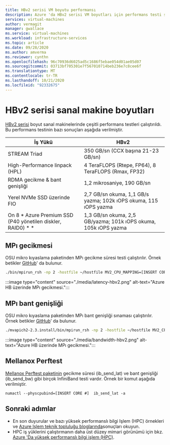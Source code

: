 ```yaml
---
title: HBv2 serisi VM boyutu performansı
description: Azure 'da HBv2 serisi VM boyutları için performans testi sonuçları hakkında bilgi edinin.
services: virtual-machines
author: vermagit
manager: gwallace
ms.service: virtual-machines
ms.workload: infrastructure-services
ms.topic: article
ms.date: 09/28/2020
ms.author: amverma
ms.reviewer: cynthn
ms.openlocfilehash: 96c70936d6025ad5c1686f5ebae054d01ae05d07
ms.sourcegitcommit: 03713bf705301e7f567010714beb236e7c8cee6f
ms.translationtype: MT
ms.contentlocale: tr-TR
ms.lasthandoff: 10/21/2020
ms.locfileid: "92332675"
---
```

# <a name="hbv2-series-virtual-machine-sizes"></a>HBv2 serisi sanal makine boyutları

[HBv2 serisi](../../hbv2-series.md) boyut sanal makinelerinde çeşitli performans testleri çalıştırıldı. Bu performans testinin bazı sonuçları aşağıda verilmiştir.


| İş Yükü                                        | HBv2                                                              |
|-------------------------------------------------|-------------------------------------------------------------------|
| STREAM Triad                                    | 350 GB/sn (CCX başına 21-23 GB/sn)                                     |
| High-Performance linpack (HPL)                  | 4 TeraFLOPS (Rtepe, FP64), 8 TeraFLOPS (Rmax, FP32)               |
| RDMA gecikme & bant genişliği                        | 1,2 mikrosaniye, 190 GB/sn                                        |
| Yerel NVMe SSD üzerinde FIO                           | 2,7 GB/sn okuma, 1,1 GB/s yazma; 102k ıOPS okuma, 115 ıOPS yazma |
| On 8 * Azure Premium SSD (P40 yönetilen diskler, RAID0) * *  | 1,3 GB/sn okuma, 2,5 GB/yazma; 101k ıOPS okuma, 105k ıOPS yazma |


## <a name="mpi-latency"></a>MPı gecikmesi

OSU mikro kıyaslama paketinden MPı gecikme süresi testi çalıştırılır. Örnek betikler [GitHub](https://github.com/Azure/azhpc-images/blob/04ddb645314a6b2b02e9edb1ea52f079241f1297/tests/run-tests.sh)' da bulunur.


```bash 
./bin/mpirun_rsh -np 2 -hostfile ~/hostfile MV2_CPU_MAPPING=[INSERT CORE #] ./osu_latency
``` 
 
:::image type="content" source="./media/latency-hbv2.png" alt-text="Azure HB üzerinde MPı gecikmesi.":::


## <a name="mpi-bandwidth"></a>MPı bant genişliği

OSU mikro kıyaslama paketinden MPı bant genişliği sınaması çalıştırılır. Örnek betikler [GitHub](https://github.com/Azure/azhpc-images/blob/04ddb645314a6b2b02e9edb1ea52f079241f1297/tests/run-tests.sh)' da bulunur.


```bash
./mvapich2-2.3.install/bin/mpirun_rsh -np 2 -hostfile ~/hostfile MV2_CPU_MAPPING=[INSERT CORE #] ./mvapich2-2.3/osu_benchmarks/mpi/pt2pt/osu_bw
``` 

:::image type="content" source="./media/bandwidth-hbv2.png" alt-text="Azure HB üzerinde MPı gecikmesi.":::


## <a name="mellanox-perftest"></a>Mellanox Perftest

[Mellanox Perftest paketinin](https://community.mellanox.com/s/article/perftest-package) gecikme süresi (ib_send_lat) ve bant genişliği (ib_send_bw) gibi birçok InfiniBand testi vardır. Örnek bir komut aşağıda verilmiştir. 


```console
numactl --physcpubind=[INSERT CORE #]  ib_send_lat -a
```


## <a name="next-steps"></a>Sonraki adımlar

- En son duyurular ve bazı yüksek performanslı bilgi Işlem (HPC) örnekleri ve [Azure Işlem teknik topluluğu bloglarında](https://techcommunity.microsoft.com/t5/azure-compute/bg-p/AzureCompute)sonuçları okuyun.
- HPC iş yüklerini çalıştırmanın daha üst düzey mimari görünümü için bkz. [Azure 'Da yüksek performanslı bilgi işlem (HPC)](/azure/architecture/topics/high-performance-computing/).
